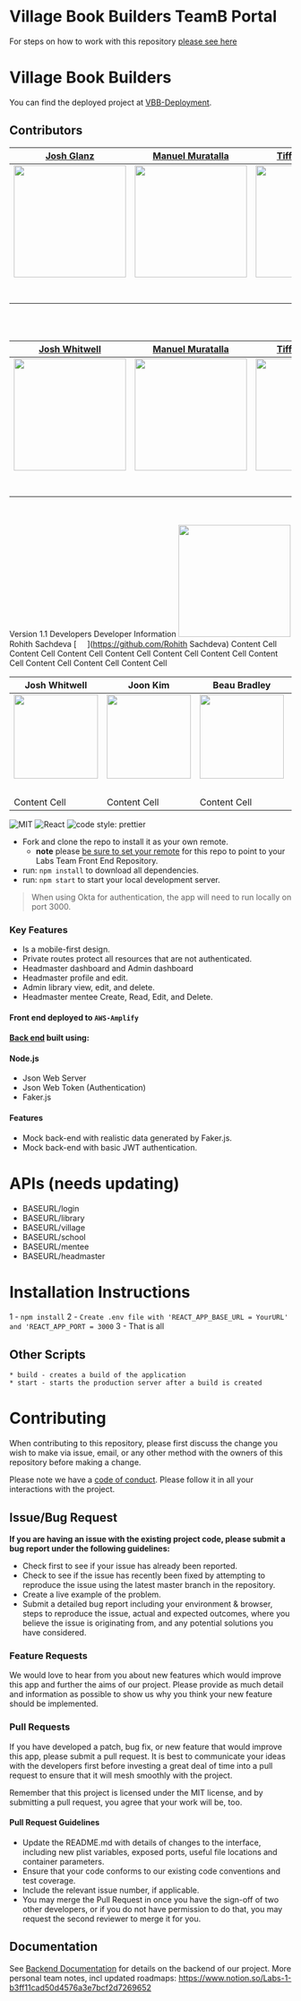 # Village Book Builders TeamB Portal

For steps on how to work with this repository [please see here](https://docs.labs.lambdaschool.com/labs-spa-starter/)

# Village Book Builders

You can find the deployed project at [VBB-Deployment](main.d364h8tamcqe39.amplifyapp.com).

## Contributors

|                                                 [Josh Glanz](https://github.com/)                                                 |                                           [Manuel Muratalla](https://github.com/)                                           |                                          [Tiffany Arellano](https://github.com/)                                          |                                             [Joe Idelson](https://github.com/)                                              |                                           [Wilma Rodriguez](https://github.com/)                                           |
| :-------------------------------------------------------------------------------------------------------------------------------: | :-------------------------------------------------------------------------------------------------------------------------: | :-----------------------------------------------------------------------------------------------------------------------: | :-------------------------------------------------------------------------------------------------------------------------: | :------------------------------------------------------------------------------------------------------------------------: |
|     [<img src="https://ca.slack-edge.com/ESZCHB482-W016ECL84RW-afefea5a0c53-512" width = "200" />](https://github.com/Jahteo)     | [<img src="https://ca.slack-edge.com/ESZCHB482-W0123RU151V-ffba83afb622-512" width = "200" />](https://github.com/ferror18) | [<img src="https://ca.slack-edge.com/ESZCHB482-W0138D8CX0Q-a7076291a0cf-512" width = "200" />](https://github.com/yirano) | [<img src="https://ca.slack-edge.com/ESZCHB482-W012QNXUFMJ-92e87d69900d-512" width = "200" />](https://github.com/jidelson) | [<img src="https://ca.slack-edge.com/ESZCHB482-W0123RP3C9M-fff2ba750184-512" width = "200" />](https://github.com/kima-92) |
|                        [<img src="https://github.com/favicon.ico" width="15"> ](https://github.com/Jahteo)                        |                    [<img src="https://github.com/favicon.ico" width="15"> ](https://github.com/ferror18)                    |                    [<img src="https://github.com/favicon.ico" width="15"> ](https://github.com/yirano)                    |                    [<img src="https://github.com/favicon.ico" width="15"> ](https://github.com/jidelson)                    |                    [<img src="https://github.com/favicon.ico" width="15"> ](https://github.com/kima-92)                    |
| [ <img src="https://static.licdn.com/sc/h/al2o9zrvru7aqj8e1x2rzsrca" width="15"> ](https://www.linkedin.com/in/josh-glantzhucks/) |        [ <img src="https://static.licdn.com/sc/h/al2o9zrvru7aqj8e1x2rzsrca" width="15"> ](https://www.linkedin.com/)        |       [ <img src="https://static.licdn.com/sc/h/al2o9zrvru7aqj8e1x2rzsrca" width="15"> ](https://www.linkedin.com/)       |        [ <img src="https://static.licdn.com/sc/h/al2o9zrvru7aqj8e1x2rzsrca" width="15"> ](https://www.linkedin.com/)        |       [ <img src="https://static.licdn.com/sc/h/al2o9zrvru7aqj8e1x2rzsrca" width="15"> ](https://www.linkedin.com/)        |

<br>
<br>

|                                               [Josh Whitwell](https://github.com/)                                                |                                           [Manuel Muratalla](https://github.com/)                                           |                                          [Tiffany Arellano](https://github.com/)                                          |                                             [Joe Idelson](https://github.com/)                                              |                                           [Wilma Rodriguez](https://github.com/)                                           |
| :-------------------------------------------------------------------------------------------------------------------------------: | :-------------------------------------------------------------------------------------------------------------------------: | :-----------------------------------------------------------------------------------------------------------------------: | :-------------------------------------------------------------------------------------------------------------------------: | :------------------------------------------------------------------------------------------------------------------------: |
|  [<img src="https://ca.slack-edge.com/ESZCHB482-W0180TANQ73-30c122b765f7-512" width = "200" />](https://github.com/Joshwhitwell)  | [<img src="https://ca.slack-edge.com/ESZCHB482-W0123RU151V-ffba83afb622-512" width = "200" />](https://github.com/ferror18) | [<img src="https://ca.slack-edge.com/ESZCHB482-W0138D8CX0Q-a7076291a0cf-512" width = "200" />](https://github.com/yirano) | [<img src="https://ca.slack-edge.com/ESZCHB482-W012QNXUFMJ-92e87d69900d-512" width = "200" />](https://github.com/jidelson) | [<img src="https://ca.slack-edge.com/ESZCHB482-W0123RP3C9M-fff2ba750184-512" width = "200" />](https://github.com/kima-92) |
|                        [<img src="https://github.com/favicon.ico" width="15"> ](https://github.com/Jahteo)                        |                    [<img src="https://github.com/favicon.ico" width="15"> ](https://github.com/ferror18)                    |                    [<img src="https://github.com/favicon.ico" width="15"> ](https://github.com/yirano)                    |                    [<img src="https://github.com/favicon.ico" width="15"> ](https://github.com/jidelson)                    |                    [<img src="https://github.com/favicon.ico" width="15"> ](https://github.com/kima-92)                    |
| [ <img src="https://static.licdn.com/sc/h/al2o9zrvru7aqj8e1x2rzsrca" width="15"> ](https://www.linkedin.com/in/josh-glantzhucks/) |        [ <img src="https://static.licdn.com/sc/h/al2o9zrvru7aqj8e1x2rzsrca" width="15"> ](https://www.linkedin.com/)        |       [ <img src="https://static.licdn.com/sc/h/al2o9zrvru7aqj8e1x2rzsrca" width="15"> ](https://www.linkedin.com/)       |        [ <img src="https://static.licdn.com/sc/h/al2o9zrvru7aqj8e1x2rzsrca" width="15"> ](https://www.linkedin.com/)        |       [ <img src="https://static.licdn.com/sc/h/al2o9zrvru7aqj8e1x2rzsrca" width="15"> ](https://www.linkedin.com/)        |

<br>
<br

| Version 1.1 Developers                                                                                                                                                   | Developer Information                                                                                        |
| ------------------------------------------------------------------------------------------------------------------------------------------------------------------------ | ------------------------------------------------------------------------------------------------------------ |
| [ <img src="https://avatars.githubusercontent.com/u/36117777?s=460&u=f4f2f2021785906244edd782560db4210676a9be&v=4" width="200"> ](https://www.github.com/RohithSachdeva) | Rohith Sachdeva [<img src="https://github.com/favicon.ico" width="15"> ](https://github.com/Rohith Sachdeva) |
| Content Cell                                                                                                                                                             | Content Cell                                                                                                 |
| Content Cell                                                                                                                                                             | Content Cell                                                                                                 |
| Content Cell                                                                                                                                                             | Content Cell                                                                                                 |
| Content Cell                                                                                                                                                             | Content Cell                                                                                                 |
| Content Cell                                                                                                                                                             | Content Cell                                                                                                 |

| Josh Whitwell                                                                                                                   | Joon Kim                                                                                                                                                            | Beau Bradley                                                                                                                                                    | Rohith Sachdeva                                                                                                                                                        | Andre Jeon                                                                                                                    | Henry Davis                                                                                                                                                         |
| ------------------------------------------------------------------------------------------------------------------------------- | ------------------------------------------------------------------------------------------------------------------------------------------------------------------- | --------------------------------------------------------------------------------------------------------------------------------------------------------------- | ---------------------------------------------------------------------------------------------------------------------------------------------------------------------- | ----------------------------------------------------------------------------------------------------------------------------- | ------------------------------------------------------------------------------------------------------------------------------------------------------------------- |
| [<img src="https://ca.slack-edge.com/ESZCHB482-W0180TANQ73-30c122b765f7-512" width = "150" />](https://github.com/Joshwhitwell) | [<img src="https://avatars.githubusercontent.com/u/66539462?s=460&u=4ca0fa8e9a34c1e63f261c952670f2335289eaf2&v=4" width = "150" />](https://github.com/Sunkist5691) | [<img src="https://avatars.githubusercontent.com/u/48367657?s=460&u=2bb0d4c092d2a40e6e8e4b887f4478c0000d058e&v=4" width = "150" />](https://github.com/devbeau) | [<img src="https://avatars.githubusercontent.com/u/36117777?s=460&u=f4f2f2021785906244edd782560db4210676a9be&v=4" width = "150" />](https://github.com/RohithSachdeva) | [<img src="https://ca.slack-edge.com/ESZCHB482-W0143FQCD5Y-c519eba97d85-512" width = "150" />](https://github.com/andre-jeon) | [<img src="https://avatars.githubusercontent.com/u/65560404?s=460&u=92a8157893db3aee54d27b4e1d78c96d3aa32cd3&v=4" width = "150" />](https://github.com/HenryRDavis) |
| [<img src="https://github.com/favicon.ico" width="15"> ](https://github.com/Jahteo)                                             | [<img src="https://github.com/favicon.ico" width="15"> ](https://github.com/Jahteo)                                                                                 | [<img src="https://github.com/favicon.ico" width="15"> ](https://github.com/Jahteo)                                                                             | C[<img src="https://github.com/favicon.ico" width="15"> ](https://github.com/Jahteo)                                                                                   | [<img src="https://github.com/favicon.ico" width="15"> ](https://github.com/Jahteo)                                           | [<img src="https://github.com/favicon.ico" width="15"> ](https://github.com/Jahteo)                                                                                 |
| Content Cell                                                                                                                    | Content Cell                                                                                                                                                        | Content Cell                                                                                                                                                    | Content Cell                                                                                                                                                           | Content Cell                                                                                                                  | Content Cell                                                                                                                                                        |

![MIT](https://img.shields.io/packagist/l/doctrine/orm.svg)
![React](https://img.shields.io/badge/react-v16.7.0--alpha.2-blue.svg)
![code style: prettier](https://img.shields.io/badge/code_style-prettier-ff69b4.svg?style=flat-square)

- Fork and clone the repo to install it as your own remote.
  - **note** please [be sure to set your remote](https://help.github.jp/enterprise/2.11/user/articles/changing-a-remote-s-url/) for this repo to point to your Labs Team Front End Repository.
- run: `npm install` to download all dependencies.
- run: `npm start` to start your local development server.

> When using Okta for authentication, the app will need to run locally on port 3000.

### Key Features

- Is a mobile-first design.
- Private routes protect all resources that are not authenticated.
- Headmaster dashboard and Admin dashboard
- Headmaster profile and edit.
- Admin library view, edit, and delete.
- Headmaster mentee Create, Read, Edit, and Delete.

#### Front end deployed to `AWS-Amplify`

#### [Back end](https://github.com/ferror18/vbb-backend) built using:

#### Node.js

- Json Web Server
- Json Web Token (Authentication)
- Faker.js

#### Features

- Mock back-end with realistic data generated by Faker.js.
- Mock back-end with basic JWT authentication.

# APIs (needs updating)

- BASEURL/login
- BASEURL/library
- BASEURL/village
- BASEURL/school
- BASEURL/mentee
- BASEURL/headmaster

# Installation Instructions

1 - `npm install`
2 - `Create .env file with 'REACT_APP_BASE_URL = YourURL' and 'REACT_APP_PORT = 3000`
3 - That is all

## Other Scripts

    * build - creates a build of the application
    * start - starts the production server after a build is created

# Contributing

When contributing to this repository, please first discuss the change you wish to make via issue, email, or any other method with the owners of this repository before making a change.

Please note we have a [code of conduct](./CODE_OF_CONDUCT.md). Please follow it in all your interactions with the project.

## Issue/Bug Request

**If you are having an issue with the existing project code, please submit a bug report under the following guidelines:**

- Check first to see if your issue has already been reported.
- Check to see if the issue has recently been fixed by attempting to reproduce the issue using the latest master branch in the repository.
- Create a live example of the problem.
- Submit a detailed bug report including your environment & browser, steps to reproduce the issue, actual and expected outcomes, where you believe the issue is originating from, and any potential solutions you have considered.

### Feature Requests

We would love to hear from you about new features which would improve this app and further the aims of our project. Please provide as much detail and information as possible to show us why you think your new feature should be implemented.

### Pull Requests

If you have developed a patch, bug fix, or new feature that would improve this app, please submit a pull request. It is best to communicate your ideas with the developers first before investing a great deal of time into a pull request to ensure that it will mesh smoothly with the project.

Remember that this project is licensed under the MIT license, and by submitting a pull request, you agree that your work will be, too.

#### Pull Request Guidelines

- Update the README.md with details of changes to the interface, including new plist variables, exposed ports, useful file locations and container parameters.
- Ensure that your code conforms to our existing code conventions and test coverage.
- Include the relevant issue number, if applicable.
- You may merge the Pull Request in once you have the sign-off of two other developers, or if you do not have permission to do that, you may request the second reviewer to merge it for you.

## Documentation

See [Backend Documentation](https://github.com/ferror18/vbb-backend) for details on the backend of our project.
More personal team notes, incl updated roadmaps: https://www.notion.so/Labs-1-b3ff11cad50d4576a3e7bcf2d7269652
